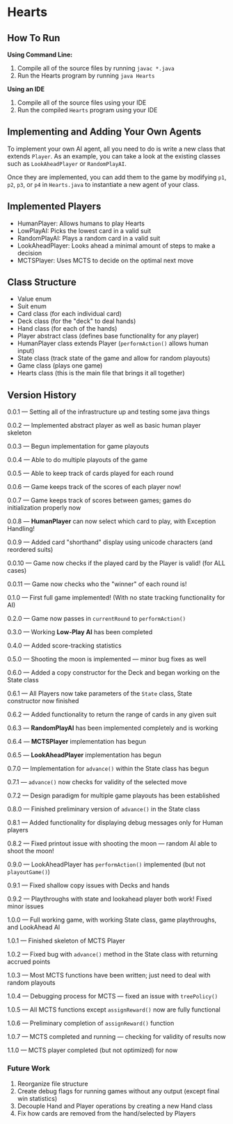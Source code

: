 # Hearts

## How To Run

**Using Command Line:**

1. Compile all of the source files by running `javac *.java` 
2. Run the Hearts program by running `java Hearts`

**Using an IDE**

1. Compile all of the source files using your IDE
2. Run the compiled `Hearts` program using your IDE

## Implementing and Adding Your Own Agents

To implement your own AI agent, all you need to do is write a new class that extends `Player`. As an example, you can take a look at the existing classes such as `LookAheadPlayer` or `RandomPlayAI`.

Once they are implemented, you can add them to the game by modifying `p1`, `p2`, `p3`, or `p4` in `Hearts.java` to instantiate a new agent of your class.

## Implemented Players

- HumanPlayer: Allows humans to play Hearts
- LowPlayAI: Picks the lowest card in a valid suit
- RandomPlayAI: Plays a random card in a valid suit
- LookAheadPlayer: Looks ahead a minimal amount of steps to make a decision
- MCTSPlayer: Uses MCTS to decide on the optimal next move

## Class Structure

- Value enum
- Suit enum
- Card class (for each individual card)
- Deck class (for the "deck" to deal hands)
- Hand class (for each of the hands)
- Player abstract class (defines base functionality for any player)
- HumanPlayer class extends Player (`performAction()` allows human input)
- State class (track state of the game and allow for random playouts)
- Game class (plays one game)
- Hearts class (this is the main file that brings it all together)

## Version History

0.0.1 &mdash;  Setting all of the infrastructure up and testing some java things

0.0.2 &mdash;  Implemented abstract player as well as basic human player skeleton

0.0.3 &mdash;  Begun implementation for game playouts

0.0.4 &mdash;  Able to do multiple playouts of the game

0.0.5 &mdash;  Able to keep track of cards played for each round

0.0.6 &mdash;  Game keeps track of the scores of each player now!

0.0.7 &mdash;  Game keeps track of scores between games; games do
initialization properly now

0.0.8 &mdash;  **HumanPlayer** can now select which card to play, with Exception Handling!

0.0.9 &mdash;  Added card "shorthand" display using unicode characters (and reordered suits)

0.0.10 &mdash; Game now checks if the played card by the Player is valid! (for ALL cases)

0.0.11 &mdash; Game now checks who the "winner" of each round is!

0.1.0 &mdash;  First full game implemented! (With no state tracking functionality for AI)

0.2.0 &mdash;  Game now passes in `currentRound` to `performAction()`

0.3.0 &mdash;  Working **Low-Play AI** has been completed

0.4.0 &mdash;  Added score-tracking statistics

0.5.0 &mdash;  Shooting the moon is implemented &mdash; minor bug fixes as well

0.6.0 &mdash;  Added a copy constructor for the Deck and began working on the State class

0.6.1 &mdash;  All Players now take parameters of the `State` class, State constructor now finished

0.6.2 &mdash;  Added functionality to return the range of cards in any given suit

0.6.3 &mdash;  **RandomPlayAI** has been implemented completely and is working

0.6.4 &mdash;  **MCTSPlayer** implementation has begun

0.6.5 &mdash;  **LookAheadPlayer** implementation has begun

0.7.0 &mdash;  Implementation for `advance()` within the State class has begun

0.7.1 &mdash;  `advance()` now checks for validity of the selected move

0.7.2 &mdash;  Design paradigm for multiple game playouts has been established

0.8.0 &mdash;  Finished preliminary version of `advance()` in the State class

0.8.1 &mdash;  Added functionality for displaying debug messages only for Human players

0.8.2 &mdash;  Fixed printout issue with shooting the moon &mdash; random AI able to shoot the moon!

0.9.0 &mdash;  LookAheadPlayer has `performAction()` implemented (but not `playoutGame()`)

0.9.1 &mdash;  Fixed shallow copy issues with Decks and hands

0.9.2 &mdash;  Playthroughs with state and lookahead player both work! Fixed minor issues

1.0.0 &mdash;  Full working game, with working State class, game playthroughs, and LookAhead AI

1.0.1 &mdash;  Finished skeleton of MCTS Player

1.0.2 &mdash;  Fixed bug with `advance()` method in the State class with returning accrued points

1.0.3 &mdash;  Most MCTS functions have been written; just need to deal with random playouts

1.0.4 &mdash;  Debugging process for MCTS &mdash; fixed an issue with `treePolicy()`

1.0.5 &mdash;  All MCTS functions except `assignReward()` now are fully functional

1.0.6 &mdash;  Preliminary completion of `assignReward()` function

1.0.7 &mdash;  MCTS completed and running &mdash; checking for validity of results now

1.1.0 &mdash;  MCTS player completed (but not optimized) for now

### Future Work

1. Reorganize file structure
2. Create debug flags for running games without any output (except final win statistics)
3. Decouple Hand and Player operations by creating a new Hand class
4. Fix how cards are removed from the hand/selected by Players
